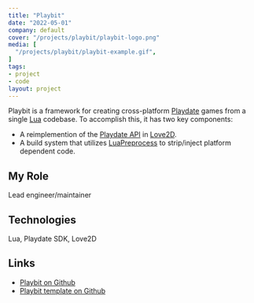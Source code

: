 ```yaml
---
title: "Playbit"
date: "2022-05-01"
company: default
cover: "/projects/playbit/playbit-logo.png"
media: [
  "/projects/playbit/playbit-example.gif",
]
tags:
- project
- code
layout: project
---
```


Playbit is a framework for creating cross-platform [Playdate](https://play.date/) games from a single [Lua](https://www.lua.org/) codebase. To accomplish this, it has two key components:
* A reimplemention of the [Playdate API](https://sdk.play.date/Inside%20Playdate.html) in [Love2D](https://love2d.org/).
* A build system that utilizes [LuaPreprocess](https://github.com/ReFreezed/LuaPreprocess/) to strip/inject platform dependent code.

## My Role
Lead engineer/maintainer

## Technologies
Lua, Playdate SDK, Love2D

## Links
* [Playbit on Github](https://github.com/GamesRightMeow/playbit)
* [Playbit template on Github](https://github.com/GamesRightMeow/playbit-template)